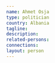 ```yaml
---
name: Ahmet Osja
type: politician
country: Albania
tagline:
description:
related-persons:
connections:
layout: person
---
```

